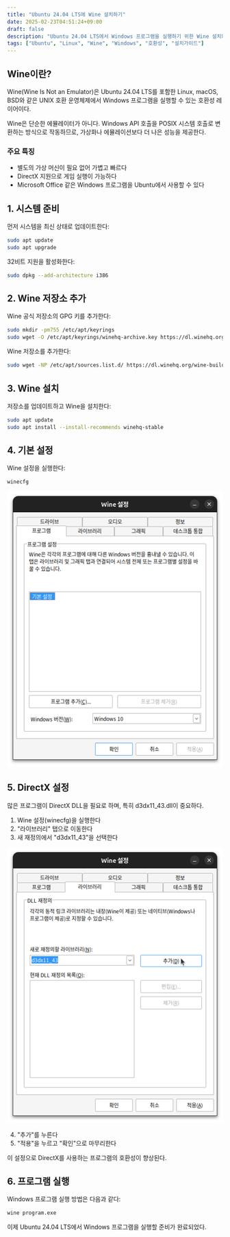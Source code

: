 ```yaml
---
title: "Ubuntu 24.04 LTS에 Wine 설치하기"
date: 2025-02-23T04:51:24+09:00
draft: false
description: "Ubuntu 24.04 LTS에서 Windows 프로그램을 실행하기 위한 Wine 설치와 설정 방법을 설명합니다."
tags: ["Ubuntu", "Linux", "Wine", "Windows", "호환성", "설치가이드"]
---
```


## Wine이란?

Wine(Wine Is Not an Emulator)은 Ubuntu 24.04 LTS를 포함한 Linux, macOS, BSD와 같은 UNIX 호환 운영체제에서 Windows 프로그램을 실행할 수 있는 호환성 레이어이다.

Wine은 단순한 에뮬레이터가 아니다. Windows API 호출을 POSIX 시스템 호출로 변환하는 방식으로 작동하므로, 가상화나 에뮬레이션보다 더 나은 성능을 제공한다.

### 주요 특징

-   별도의 가상 머신이 필요 없어 가볍고 빠르다
-   DirectX 지원으로 게임 실행이 가능하다
-   Microsoft Office 같은 Windows 프로그램을 Ubuntu에서 사용할 수 있다

## 1. 시스템 준비

먼저 시스템을 최신 상태로 업데이트한다:

```bash
sudo apt update
sudo apt upgrade
```

32비트 지원을 활성화한다:

```bash
sudo dpkg --add-architecture i386
```

## 2. Wine 저장소 추가

Wine 공식 저장소의 GPG 키를 추가한다:

```bash
sudo mkdir -pm755 /etc/apt/keyrings
sudo wget -O /etc/apt/keyrings/winehq-archive.key https://dl.winehq.org/wine-builds/winehq.key
```

Wine 저장소를 추가한다:

```bash
sudo wget -NP /etc/apt/sources.list.d/ https://dl.winehq.org/wine-builds/ubuntu/dists/$(lsb_release -sc)/winehq-$(lsb_release -sc).sources
```

## 3. Wine 설치

저장소를 업데이트하고 Wine을 설치한다:

```bash
sudo apt update
sudo apt install --install-recommends winehq-stable
```

## 4. 기본 설정

Wine 설정을 실행한다:

```bash
winecfg
```

![와인 설정 화면](image.png)

## 5. DirectX 설정

많은 프로그램이 DirectX DLL을 필요로 하며, 특히 d3dx11_43.dll이 중요하다.

1. Wine 설정(winecfg)을 실행한다
2. "라이브러리" 탭으로 이동한다
3. 새 재정의에서 "d3dx11_43"을 선택한다

![와인 설정 화면](image-1.png)

4. "추가"를 누른다
5. "적용"을 누르고 "확인"으로 마무리한다

이 설정으로 DirectX를 사용하는 프로그램의 호환성이 향상된다.

## 6. 프로그램 실행

Windows 프로그램 실행 방법은 다음과 같다:

```bash
wine program.exe
```

이제 Ubuntu 24.04 LTS에서 Windows 프로그램을 실행할 준비가 완료되었다.
